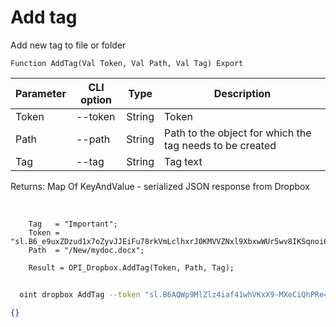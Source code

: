 ﻿---
sidebar_position: 2
---

# Add tag
 Add new tag to file or folder



`Function AddTag(Val Token, Val Path, Val Tag) Export`

  | Parameter | CLI option | Type | Description |
  |-|-|-|-|
  | Token | --token | String | Token |
  | Path | --path | String | Path to the object for which the tag needs to be created |
  | Tag | --tag | String | Tag text |

  
  Returns:  Map Of KeyAndValue - serialized JSON response from Dropbox

<br/>




```bsl title="Code example"
    Tag   = "Important";
    Token = "sl.B6_e9uxZDzud1x7oZyvJJEiFu78rkVmLclhxrJ0KMVVZNxl9XbxwWUr5wv8IKSqnoi6KyNyRe0...";
    Path  = "/New/mydoc.docx";

    Result = OPI_Dropbox.AddTag(Token, Path, Tag);
```



```sh title="CLI command example"
    
  oint dropbox AddTag --token "sl.B6AQWp9MlZlz4iaf41whVKxX9-MXeCiQhPRe4YIRxFmZ3zHsdjmOAatzgaWVhqmlIOvDD6WIUQ..." --path %path% --tag "Important"

```

```json title="Result"
{}
```
